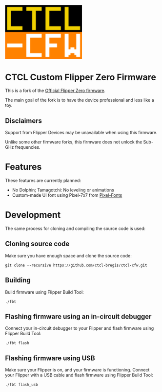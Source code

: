 <img style="width: 50%" src="./ctcl_cfw_logo.svg">

# CTCL Custom Flipper Zero Firmware
This is a fork of the [Official Flipper Zero firmware](https://github.com/flipperdevices/flipperzero-firmware).

The main goal of the fork is to have the device professional and less like a toy.

## Disclaimers

Support from Flipper Devices may be unavailable when using this firmware. 

Unlike some other firmware forks, this firmware does not unlock the Sub-GHz frequencies. 

# Features
These features are currently planned:

- No Dolphin; Tamagotchi: No leveling or animations
- Custom-made UI font using Pixel-7x7 from [Pixel-Fonts](https://github.com/ctcl-bregis/pixel-fonts/)

# Development
The same process for cloning and compiling the source code is used:

## Cloning source code

Make sure you have enough space and clone the source code:

```shell
git clone --recursive https://github.com/ctcl-bregis/ctcl-cfw.git
```

## Building

Build firmware using Flipper Build Tool:

```shell
./fbt
```

## Flashing firmware using an in-circuit debugger

Connect your in-circuit debugger to your Flipper and flash firmware using Flipper Build Tool:

```shell
./fbt flash
```

## Flashing firmware using USB

Make sure your Flipper is on, and your firmware is functioning. Connect your Flipper with a USB cable and flash firmware using Flipper Build Tool:

```shell
./fbt flash_usb
```


